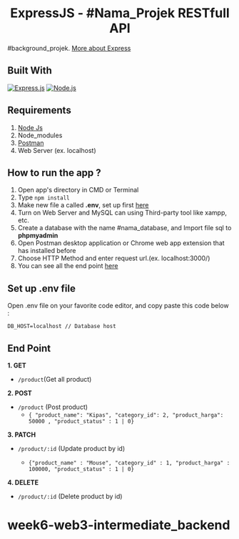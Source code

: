 <h1 align="center">ExpressJS - #Nama_Projek RESTfull API</h1>

#background_projek. [More about Express](https://en.wikipedia.org/wiki/Express.js)

## Built With

[![Express.js](https://img.shields.io/badge/Express.js-4.x-orange.svg?style=rounded-square)](https://expressjs.com/en/starter/installing.html)
[![Node.js](https://img.shields.io/badge/Node.js-v.12.13-green.svg?style=rounded-square)](https://nodejs.org/)

## Requirements

1. <a href="https://nodejs.org/en/download/">Node Js</a>
2. Node_modules
3. <a href="https://www.getpostman.com/">Postman</a>
4. Web Server (ex. localhost)

## How to run the app ?

1. Open app's directory in CMD or Terminal
2. Type `npm install`
3. Make new file a called **.env**, set up first [here](#set-up-env-file)
4. Turn on Web Server and MySQL can using Third-party tool like xampp, etc.
5. Create a database with the name #nama_database, and Import file sql to **phpmyadmin**
6. Open Postman desktop application or Chrome web app extension that has installed before
7. Choose HTTP Method and enter request url.(ex. localhost:3000/)
8. You can see all the end point [here](#end-point)

## Set up .env file

Open .env file on your favorite code editor, and copy paste this code below :

```
DB_HOST=localhost // Database host
```

## End Point

**1. GET**

- `/product`(Get all product)

**2. POST**

- `/product` (Post product)
  - `{ "product_name": "Kipas", "category_id": 2, "product_harga": 50000 , "product_status" : 1 | 0}`

**3. PATCH**

- `/product/:id` (Update product by id)

  - `{"product_name" : "Mouse", "category_id" : 1, "product_harga" : 100000, "product_status" : 1 | 0}`

**4. DELETE**

- `/product/:id` (Delete product by id)
# week6-web3-intermediate_backend
